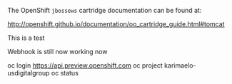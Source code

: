 The OpenShift `jbossews` cartridge documentation can be found at:

http://openshift.github.io/documentation/oo_cartridge_guide.html#tomcat

This is a test

Webhook is still now working now

oc login https://api.preview.openshift.com
oc project karimaelo-usdigitalgroup
oc status
